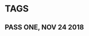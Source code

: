 # TAGS

## PASS ONE, NOV 24 2018

<!-- TAGS ::: For educators | food for thought | Extra resources / learn more | SOURCE | WRITING NOTES | TECHNICAL NOTES | OTHER -->

<!--

-->


